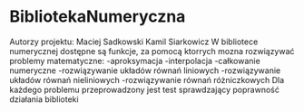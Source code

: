 # BibliotekaNumeryczna
Autorzy projektu:
Maciej Sadkowski
Kamil Siarkowicz
W bibliotece numerycznej dostępne są funkcje, za pomocą ktorrych mozna rozwiązywać problemy matematyczne:
-aproksymacja
-interpolacja
-całkowanie numeryczne
-rozwiązywanie  układów równań liniowych
-rozwiązywanie układów równań nieliniowych
-rozwiązywanie równań różniczkowych
Dla każdego problemu przeprowadzony jest test sprawdzający poprawność działania biblioteki 
